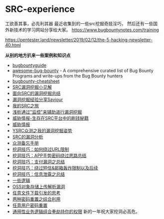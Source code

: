 # SRC-experience
工欲善其事，必先利其器
最近收集到的一些src挖掘奇技淫巧，
然后还有一些国外新技术的学习网站分享给大家。
<https://www.bugbountynotes.com/training>

<https://pentester.land/newsletter/2019/02/12/the-5-hacking-newsletter-40.html>

**从别的地方扒来一些案例和知识点**
* [bugbountyguide](https://github.com/EdOverflow/bugbountyguide)
* [awesome-bug-bounty](https://github.com/djadmin/awesome-bug-bounty) - A comprehensive curated list of Bug Bounty Programs and write-ups from the Bug Bounty hunters
* [bugbounty-cheatsheet](https://github.com/EdOverflow/bugbounty-cheatsheet)
* [SRC漏洞挖掘小见解](http://www.mottoin.com/95043.html)
* [面向SRC的漏洞挖掘总结](http://blkstone.github.io/2017/05/28/finding-src-vuls/)
* [漏洞挖掘经验分享Saviour](https://xianzhi.aliyun.com/forum/topic/1214/)
* [我的SRC之旅](https://mp.weixin.qq.com/s/2ORHnywrxXPexviUYk7Ccg)
* [浅析通过"监控"来辅助进行漏洞挖掘](https://bbs.ichunqiu.com/thread-28591-1-1.html)
* [威胁情报-生存在SRC平台中的刷钱秘籍](https://bbs.ichunqiu.com/article-921-1.html)
* [威胁情报](https://mp.weixin.qq.com/s/v2MRx7qs70lpnW9n-mJ7_Q)
* [YSRC众测之我的漏洞挖掘姿势](https://bbs.ichunqiu.com/article-655-1.html)
* [SRC的漏洞分析](https://bbs.ichunqiu.com/thread-19745-1-1.html)
* [众测备忘手册](https://mp.weixin.qq.com/s/4XPG37_lTZDzf60o3W_onA)
* [挖洞技巧：如何绕过URL限制](https://www.secpulse.com/archives/67064.html)
* [挖洞技巧：APP手势密码绕过思路总结](https://www.secpulse.com/archives/67070.html)
* [挖洞技巧：支付漏洞之总结](https://www.secpulse.com/archives/67080.html)
* [挖洞技巧：绕过短信&邮箱轰炸限制以及后续](http://mp.weixin.qq.com/s/5OSLC2GOeYere9_lT2RwHw)
* [挖洞技巧：信息泄露之总结](https://www.secpulse.com/archives/67123.html)
* [一些逻辑](https://secvul.com/topics/924.html)
* [OSS对象存储上传解析漏洞](https://xianzhi.aliyun.com/forum/topic/2078)
* [任意文件下载引发的思考](https://www.secpulse.com/archives/68522.html)
* [两种密码重置之综合利用](http://www.freebuf.com/articles/network/166520.html)
* [任意用户密码重置](http://www.freebuf.com/articles/web/166667.html)
* [通用性业务逻辑组合拳劫持你的权限](https://www.anquanke.com/post/id/106961)
新的一年祝大家挖洞必高危。
